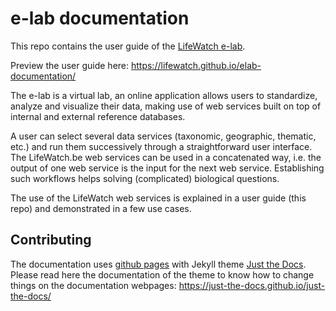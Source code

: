 # e-lab documentation

This repo contains the user guide of the [LifeWatch e-lab](https://www.lifewatch.be/e-lab/).

Preview the user guide here: https://lifewatch.github.io/elab-documentation/

The e-lab is a virtual lab, an online application allows users to standardize, analyze and visualize their data, making use of web services built on top of internal and external reference databases. 

A user can select several data services (taxonomic, geographic, thematic, etc.) and run them successively through a straightforward user interface. The LifeWatch.be web services can be used in a concatenated way, i.e. the output of one web service is the input for the next web service. Establishing such workflows helps solving (complicated) biological questions.

The use of the LifeWatch web services is explained in a user guide (this repo) and demonstrated in a few use cases.

## Contributing
The documentation uses [github pages](https://docs.github.com/en/pages) with Jekyll theme [Just the Docs](https://just-the-docs.github.io/just-the-docs/). Please read here the documentation of the theme to know how to change things on the documentation webpages: https://just-the-docs.github.io/just-the-docs/
